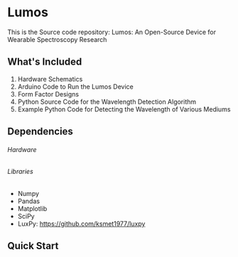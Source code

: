 # Lumos

This is the Source code repository: Lumos: An Open-Source Device for Wearable Spectroscopy Research


## What's Included
1. Hardware Schematics
2. Arduino Code to Run the Lumos Device
2. Form Factor Designs
3. Python Source Code for the Wavelength Detection Algorithm
4. Example Python Code for Detecting the Wavelength of Various Mediums

## Dependencies

###### Hardware

###### Libraries
* Numpy
* Pandas
* Matplotlib
* SciPy
* LuxPy: https://github.com/ksmet1977/luxpy

## Quick Start
